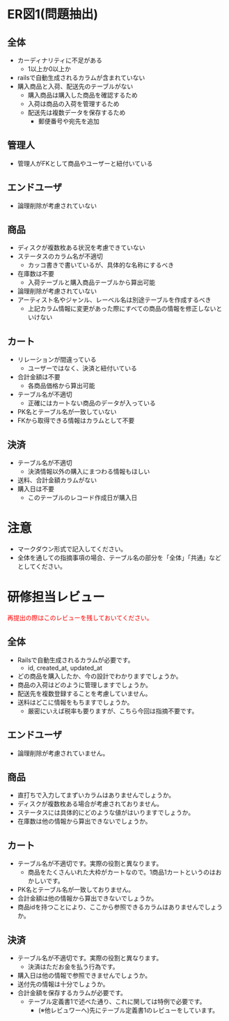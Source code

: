 # ER図1(問題抽出)
## 全体
- カーディナリティに不足がある
    - 1以上か0以上か
- railsで自動生成されるカラムが含まれていない
- 購入商品と入荷、配送先のテーブルがない
    - 購入商品は購入した商品を確認するため
    - 入荷は商品の入荷を管理するため
    - 配送先は複数データを保存するため
        - 郵便番号や宛先を追加

## 管理人
- 管理人がFKとして商品やユーザーと紐付いている

## エンドユーザ
- 論理削除が考慮されていない

## 商品
- ディスクが複数枚ある状況を考慮できていない
- ステータスのカラム名が不適切
    - カッコ書きで書いているが、具体的な名称にするべき
- 在庫数は不要
    - 入荷テーブルと購入商品テーブルから算出可能
- 論理削除が考慮されていない
- アーティスト名やジャンル、レーベル名は別途テーブルを作成するべき
    - 上記カラム情報に変更があった際にすべての商品の情報を修正しないといけない

## カート
- リレーションが間違っている
    - ユーザーではなく、決済と紐付いている
- 合計金額は不要
    - 各商品価格から算出可能
- テーブル名が不適切
    - 正確にはカートない商品のデータが入っている
- PK名とテーブル名が一致していない
- FKから取得できる情報はカラムとして不要

## 決済
- テーブル名が不適切
    - 決済情報以外の購入にまつわる情報もほしい
- 送料、合計金額カラムがない
- 購入日は不要
    - このテーブルのレコード作成日が購入日


# 注意
* マークダウン形式で記入してください。
* 全体を通しての指摘事項の場合、テーブル名の部分を「全体」「共通」などとしてください。


# 研修担当レビュー
<font color="Red">再提出の際はこのレビューを残しておいてください。</font>

## 全体
- Railsで自動生成されるカラムが必要です。
  - id, created_at, updated_at
- どの商品を購入したか、今の設計でわかりますでしょうか。
- 商品の入荷はどのように管理しますでしょうか。
- 配送先を複数登録することを考慮していません。
- 送料はどこに情報をもちますでしょうか。
  - 厳密にいえば税率も要りますが、こちら今回は指摘不要です。

## エンドユーザ
- 論理削除が考慮されていません。

## 商品
- 直打ちで入力してまずいカラムはありませんでしょうか。
- ディスクが複数枚ある場合が考慮されておりません。
- ステータスには具体的にどのような値がはいりますでしょうか。
- 在庫数は他の情報から算出できないでしょうか。

## カート
- テーブル名が不適切です。実際の役割と異なります。
  - 商品をたくさんいれた大枠がカートなので。1商品1カートというのはおかしいです。
- PK名とテーブル名が一致しておりません。
- 合計金額は他の情報から算出できないでしょうか。
- 商品idを持つことにより、ここから参照できるカラムはありませんでしょうか。

## 決済
- テーブル名が不適切です。実際の役割と異なります。
  - 決済はただお金を払う行為です。
- 購入日は他の情報で参照できませんでしょうか。
- 送付先の情報は十分でしょうか。
- 合計金額を保存するカラムが必要です。
  - テーブル定義書1で述べた通り、これに関しては特例で必要です。
    - (※他レビュワーへ)先にテーブル定義書1のレビューをしています。
